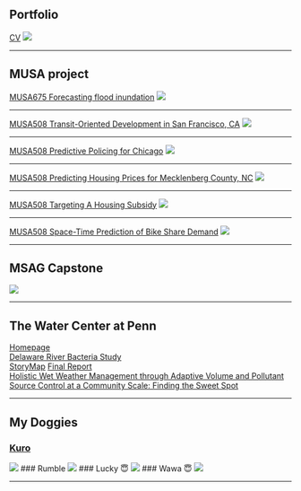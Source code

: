 ## Portfolio

[CV](/pdf/RuiJiangCV.pdf)
<img src="images/cv.png?raw=true"/>

---

## MUSA project

[MUSA675 Forecasting flood inundation](/pdf/MUSA675Midterm.html)
<img src="images/MUSA675Midterm.png?raw=true"/>

---
[MUSA508 Transit-Oriented Development in San Francisco, CA](/pdf/MUSA508HW2.html)
<img src="images/MUSA508HW2.png?raw=true"/>

---
[MUSA508 Predictive Policing for Chicago](/pdf/MUSA508HW3.html)
<img src="images/MUSA508HW3.png?raw=true"/>

---
[MUSA508 Predicting Housing Prices for Mecklenberg County, NC](/pdf/MUSA508Midterm.html)
<img src="images/MUSA508Midterm.png?raw=true"/>

---
[MUSA508 Targeting A Housing Subsidy](/pdf/MUSA508HW4.html)
<img src="images/MUSA508HW4.png?raw=true"/>

---
[MUSA508 Space-Time Prediction of Bike Share Demand](/pdf/MUSA508HW5.html)
<img src="images/MUSA508HW5.gif?raw=true"/>

---

## MSAG Capstone

<img src="images/StoryMap.png?raw=true"/>

---

## The Water Center at Penn

[Homepage](https://watercenter.sas.upenn.edu/)
<br>
[Delaware River Bacteria Study](https://watercenter.sas.upenn.edu/research/projects/roadmap-delaware-river-upgrade-recreational-use-philadelphia-and-camden)
<br>
[StoryMap](https://arcg.is/04m9991)
[Final Report](/pdf/Delaware_River_Bacteria_Study.pdf)
<br>
[Holistic Wet Weather Management through Adaptive Volume and Pollutant Source Control at a Community Scale: Finding the Sweet Spot](https://watercenter.sas.upenn.edu/research/projects/holistic-wet-weather-management-through-adaptive-volume-and-pollutant-source)

---

## My Doggies

### [Kuro](https://www.instagram.com/kuro.21_/)
<img src="images/Kuro.jpeg?raw=true"/>
### Rumble
<img src="images/Rumble.jpeg?raw=true"/>
### Lucky 😇
<img src="images/lucky.jpeg?raw=true"/>
### Wawa 😇
<img src="images/wawa.jpeg?raw=true"/>

---
<p style="font-size:11px">
